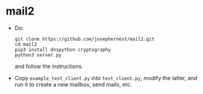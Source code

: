 mail2
=====

* Do:

      git clone https://github.com/josephernest/mail2.git
      cd mail2
      pip3 install dnspython cryptography
      python3 server.py
 
  and follow the instructions.

* Copy `example_test_client.py` into `test_client.py`, modify the latter, and run it to create a new mailbox, send mails, etc.
